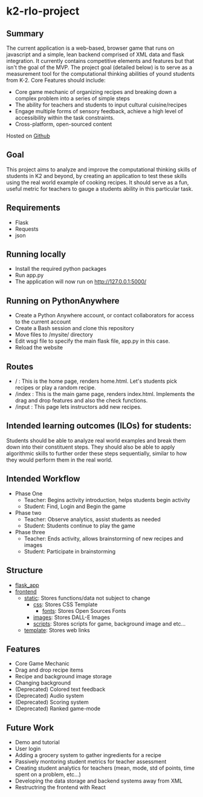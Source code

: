 # k2-rlo-project
## Summary
The current application is a web-based, browser game that runs on javascript and a simple, lean backend comprised of XML data and flask integration. It currently contains competitive elements and features but that isn't the goal of the MVP. The project goal (detailed below) is to serve as a measurement tool for the computational thinking abilities of yound students from K-2.
Core Features should include:
 - Core game mechanic of organizing recipes and breaking down a complex problem into a series of simple steps
 - The ability for teachers and students to input cultural cuisine/recipes
 - Engage multiple forms of sensory feedback, achieve a high level of accessibility within the task constraints.
 - Cross-platform, open-sourced content
 
Hosted on [Github](http://k2rlo.pythonanywhere.com/)
## Goal
This project aims to analyze and improve the computational thinking skills of students in K2 and beyond, by creating an application to test these skills using the real world example of cooking recipes. It should serve as a fun, useful metric for teachers to gauge a students ability in this particular task.

## Requirements
* Flask
* Requests
* json

## Running locally
* Install the required python packages
* Run app.py
* The application will now run on http://127.0.0.1:5000/

## Running on PythonAnywhere
* Create a Python Anywhere account, or contact collaborators for access to the current account
* Create a Bash session and clone this repository
* Move files to /mysite/ directory
* Edit wsgi file to specify the main flask file, app.py in this case.
* Reload the website

## Routes
* / : This is the home page, renders home.html. Let's students pick recipes or play a random recipe.
* /index : This is the main game page, renders index.html. Implements the drag and drop features and also the check functions.
* /input : This page lets instructors add new recipes.

## Intended learning outcomes (ILOs) for students:
Students should be able to analyze real world examples and break them down into their constituent steps. They should also be able to apply algorithmic skills to further order these steps sequentially, similar to how they would perform them in the real world.
## Intended Workflow
 * Phase One
     * Teacher: Begins activity introduction, helps students begin activity
     * Student: Find, Login and Begin the game
 * Phase two
     * Teacher: Observe analytics, assist students as needed
     * Student: Students continue to play the game
 * Phase three
     * Teacher: Ends activity, allows brainstorming of new recipes and images
     * Student: Participate in brainstorming
## Structure
 * [flask_app](https://github.com/amanmalali/k2-rlo-project/tree/main/app.py)
 * [frontend](https://github.com/amanmalali/k2-rlo-project/tree/main/frontend)
     * [static](https://github.com/amanmalali/k2-rlo-project/tree/main/frontend/static): Stores functions/data not subject to change
         * [css](https://github.com/amanmalali/k2-rlo-project/tree/main/frontend/static/css): Stores CSS Template
             * [fonts](https://github.com/amanmalali/k2-rlo-project/tree/main/frontend/static/css/fonts): Stores Open Sources Fonts
         * [images](https://github.com/amanmalali/k2-rlo-project/tree/main/frontend/static/images): Stores DALL-E Images
         * [scripts](https://github.com/amanmalali/k2-rlo-project/tree/main/frontend/static/scripts): Stores scripts for game, background image and etc... 
     * [template](https://github.com/amanmalali/k2-rlo-project/tree/main/frontend/template): Stores web links
## Features
 * Core Game Mechanic
 * Drag and drop recipe items
 * Recipe and background image storage
 * Changing background
 * (Deprecated) Colored text feedback
 * (Deprecated) Audio system
 * (Deprecated) Scoring system
 * (Deprecated) Ranked game-mode
## Future Work
 * Demo and tutorial
 * User login
 * Adding a grocery system to gather ingredients for a recipe
 * Passively montoring student metrics for teacher assessment
 * Creating student analytics for teachers (mean, mode, std of points, time spent on a problem, etc...)
 * Developing the data storage and backend systems away from XML
 * Restructring the frontend with React
